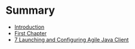 # Summary

* [Introduction](README.md)
* [First Chapter](chapter1.md)
* [7 Launching and Configuring Agile Java Client](7-launching-and-configuring-agile-java-client.md)

